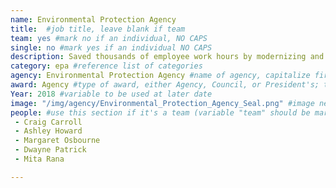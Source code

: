 ```yaml
---
name: Environmental Protection Agency
title:  #job title, leave blank if team
team: yes #mark no if an individual, NO CAPS
single: no #mark yes if an individual NO CAPS
description: Saved thousands of employee work hours by modernizing and automating how EPA reports activity across the country. The team improved coordination across departments and freed up employees and managers to focus on outcomes.
category: epa #reference list of categories
agency: Environmental Protection Agency #name of agency, capitalize first letter of each name
award: Agency #type of award, either Agency, Council, or President's; this is case sensitive so make sure to match the options listed exactly. This section generates the format of the card
Year: 2018 #variable to be used at later date
image: "/img/agency/Environmental_Protection_Agency_Seal.png" #image needed for Team award (agency seal) and President's award (headshot); leave empty if and individual Agency award, IMAGE PATH: /img/agency/GSA_Seal.png
people: #use this section if it's a team (variable "team" should be marked "yes" above)
 - Craig Carroll
 - Ashley Howard
 - Margaret Osbourne
 - Dwayne Patrick
 - Mita Rana

---
```

